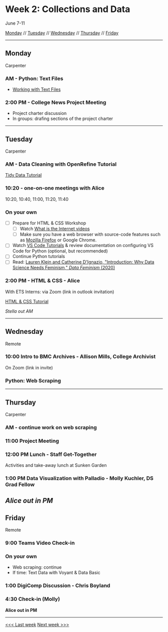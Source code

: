 # Week 2: Collections and Data

June 7-11

[Monday](#monday) // [Tuesday](#tuesday) // [Wednesday](#wednesday) // [Thursday](#thursday) // [Friday](#friday)


---

## Monday
Carpenter

### AM - Python: Text Files
- [Working with Text Files](https://pythonhumanities.com/lesson-12-python-and-text-files/)

### 2:00 PM - College News Project Meeting
- Project charter discussion
- In groups: drafing sections of the project charter


---

## Tuesday
Carpenter

### AM - Data Cleaning with OpenRefine Tutorial
[Tidy Data Tutorial](https://github.com/tri-cods/tidy-data)

### 10:20 - one-on-one meetings with Alice
10:20, 10:40, 11:00, 11:20, 11:40

### On your own
- [ ] Prepare for HTML & CSS Workshop
  - [ ] Watch [What is the Internet videos](https://www.youtube.com/playlist?list=PLzdnOPI1iJNfMRZm5DDxco3UdsFegvuB7)
  - [ ] Make sure you have a web browser with source-code features such as [Mozilla Firefox](https://www.mozilla.org/en-US/firefox/) or Google Chrome.
- [ ] Watch [VS Code Tutorials](https://code.visualstudio.com/docs/introvideos/basics) & review documentation on configuring VS Code for Python (optional, but recommended)
- [ ] Continue Python tutorials
- [ ] Read: [Lauren Klein and Catherine D'Ignazio, "Introduction: Why Data Science Needs Feminism," *Data Feminism* (2020)](https://data-feminism.mitpress.mit.edu/pub/frfa9szd/release/4)

### 2:00 PM - HTML & CSS - Alice 
With ETS Interns: via Zoom (link in outlook invitation)

[HTML & CSS Tutorial](https://github.com/tri-cods/html-css)


*Stella out AM*


---

## Wednesday
Remote

### 10:00 Intro to BMC Archives - Allison Mills, College Archivist
On Zoom (link in invite)

### Python: Web Scraping


---

## Thursday
Carpenter

### AM - continue work on web scraping

### 11:00 Project Meeting

### 12:00 PM Lunch - Staff Get-Together
Activities and take-away lunch at Sunken Garden

### 1:00 PM Data Visualization with Palladio - Molly Kuchler, DS Grad Fellow

*Alice out in PM*
---

## Friday
Remote

### 9:00 Teams Video Check-in

### On your own
- Web scraping: continue
- If time: Text Data with Voyant & Data Basic

### 1:00 DigiComp Discussion - Chris Boyland

### 4:30 Check-in (Molly)

**Alice out in PM**

---



[<<< Last week](01-intro.md) [Next week >>>](03-text.md)
